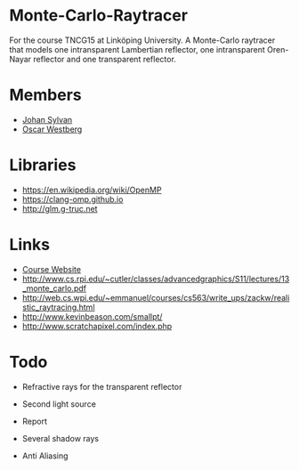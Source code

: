 # Monte-Carlo-Raytracer
For the course TNCG15 at Linköping University. A Monte-Carlo raytracer that models one intransparent Lambertian reflector, one intransparent Oren-Nayar reflector and one transparent reflector.

# Members
* [Johan Sylvan](http://johansylvan.se)  
* [Oscar Westberg](http://oscarwestberg.github.io)

# Libraries
* https://en.wikipedia.org/wiki/OpenMP  
* https://clang-omp.github.io  
* http://glm.g-truc.net

# Links
* [Course Website](http://staffwww.itn.liu.se/~mardi/WebPages/Courses/TNCG15/courseTNCG15-2014)  
* http://www.cs.rpi.edu/~cutler/classes/advancedgraphics/S11/lectures/13_monte_carlo.pdf  
* http://web.cs.wpi.edu/~emmanuel/courses/cs563/write_ups/zackw/realistic_raytracing.html  
* http://www.kevinbeason.com/smallpt/  
* http://www.scratchapixel.com/index.php  

# Todo
* Refractive rays for the transparent reflector   
* Second light source  
* Report  
  
* Several shadow rays  
* Anti Aliasing  